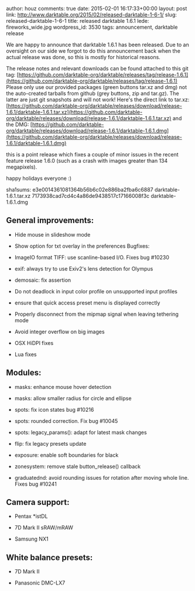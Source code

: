 author: houz
comments: true
date: 2015-02-01 16:17:33+00:00
layout: post
link: http://www.darktable.org/2015/02/released-darktable-1-6-1/
slug: released-darktable-1-6-1
title: released darktable 1.6.1
lede: fireworks_wide.jpg
wordpress_id: 3530
tags: announcement, darktable release

We are happy to announce that darktable 1.6.1 has been released. Due to an oversight on our side we forgot to do this announcement back when the actual release was done, so this is mostly for historical reasons.

The release notes and relevant downloads can be found attached to this git tag:
[https://github.com/darktable-org/darktable/releases/tag/release-1.6.1](https://github.com/darktable-org/darktable/releases/tag/release-1.6.1)
Please only use our provided packages (green buttons tar.xz and dmg) not the auto-created tarballs from github (grey buttons, zip and tar.gz). The latter are just git snapshots and will not work! Here's the direct link to tar.xz:
[https://github.com/darktable-org/darktable/releases/download/release-1.6.1/darktable-1.6.1.tar.xz](https://github.com/darktable-org/darktable/releases/download/release-1.6.1/darktable-1.6.1.tar.xz)
and the DMG:
[https://github.com/darktable-org/darktable/releases/download/release-1.6.1/darktable-1.6.1.dmg](https://github.com/darktable-org/darktable/releases/download/release-1.6.1/darktable-1.6.1.dmg)

this is a point release which fixes a couple of minor issues in the recent feature release 1.6.0 (such as a crash with images greater than 134 megapixels).

happy holidays everyone :)

sha1sums:
e3e0014361081364b56b6c02e886ba2fba6c6887 darktable-1.6.1.tar.xz
7173938cad7cd4c4a86de9438517c17166008f3c darktable-1.6.1.dmg


## General improvements:






  * Hide mouse in slideshow mode


  * Show option for txt overlay in the preferences Bugfixes:


  * ImageIO format TIFF: use scanline-based I/O. Fixes bug #10230


  * exif: always try to use Exiv2's lens detection for Olympus


  * demosaic: fix assertion


  * Do not deadlock in input color profile on unsupported input profiles


  * ensure that quick access preset menu is displayed correctly


  * Properly disconnect from the mipmap signal when leaving tethering mode


  * Avoid integer overflow on big images


  * OSX HiDPI fixes


  * Lua fixes




## Modules:






  * masks: enhance mouse hover detection


  * masks: allow smaller radius for circle and ellipse


  * spots: fix icon states bug #10216


  * spots: rounded correction. Fix bug #10045


  * spots: legacy_params(): adapt for latest mask changes


  * flip: fix legacy presets update


  * exposure: enable soft boundaries for black


  * zonesystem: remove stale button_release() callback


  * graduatednd: avoid rounding issues for rotation after moving whole line. Fixes bug #10241




## Camera support:






  * Pentax *istDL


  * 7D Mark II sRAW/mRAW


  * Samsung NX1




## White balance presets:






  * 7D Mark II


  * Panasonic DMC-LX7


